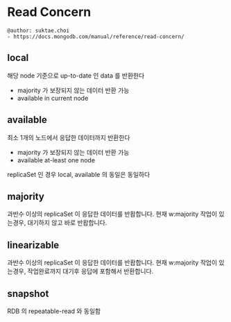 # Read Concern

```
@author: suktae.choi
- https://docs.mongodb.com/manual/reference/read-concern/
```

## local
해당 node 기준으로 up-to-date 인 data 를 반환한다

- majority 가 보장되지 않는 데이터 반환 가능
- available in current node

## available
최소 1개의 노드에서 응답한 데이터까지 반환한다

- majority 가 보장되지 않는 데이터 반환 가능
- available at-least one node

replicaSet 인 경우 local, available 의 동일은 동일하다

## majority
과반수 이상의 replicaSet 이 응답한 데이터를 반홥합니다.
현재 w:majority 작업이 있는경우, 대기하지 않고 바로 반홥합니다.

## linearizable
과반수 이상의 replicaSet 이 응답한 데이터를 반홥합니다.
현재 w:majority 작업이 있는경우, 작업완료까지 대기후 응답에 포함해서 반환합니다.

## snapshot
RDB 의 repeatable-read 와 동일함
